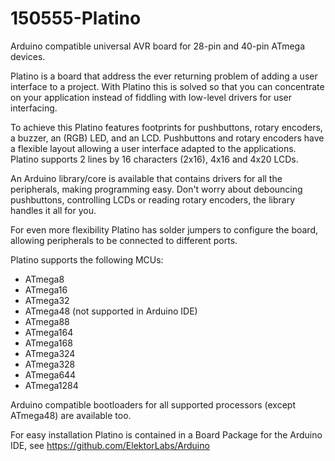 # 150555-Platino
Arduino compatible universal AVR board for 28-pin and 40-pin ATmega devices.

Platino is a board that address the ever returning problem of adding a user interface to a project. With 
Platino this is solved so that you can concentrate on your application instead of fiddling with low-level
drivers for user interfacing.

To achieve this Platino features footprints for pushbuttons, rotary encoders, a buzzer, an (RGB) LED, and an
LCD. Pushbuttons and rotary encoders have a flexible layout allowing a user interface adapted to the applications.
Platino supports 2 lines by 16 characters (2x16), 4x16 and 4x20 LCDs.

An Arduino library/core is available that contains drivers for all the peripherals, making programming easy.
Don't worry about debouncing pushbuttons, controlling LCDs or reading rotary encoders, the library handles it all
for you.

For even more flexibility Platino has solder jumpers to configure the board, allowing peripherals to be connected
to different ports.

Platino supports the following MCUs:
- ATmega8
- ATmega16
- ATmega32
- ATmega48 (not supported in Arduino IDE)
- ATmega88
- ATmega164
- ATmega168
- ATmega324
- ATmega328
- ATmega644
- ATmega1284

Arduino compatible bootloaders for all supported processors (except ATmega48) are available too.

For easy installation Platino is contained in a Board Package for the Arduino IDE, see https://github.com/ElektorLabs/Arduino
